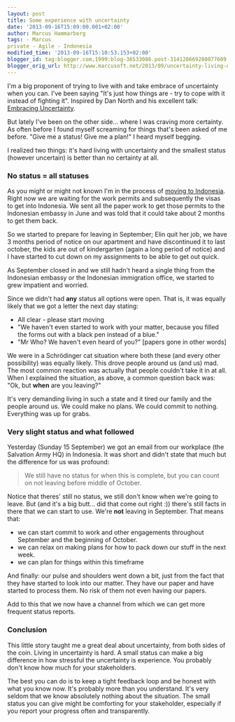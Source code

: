 ```yaml
---
layout: post
title: Some experience with uncertainty
date: '2013-09-16T15:09:00.001+02:00'
author: Marcus Hammarberg
tags: - Marcus
private - Agile - Indonesia
modified_time: '2013-09-16T15:10:53.153+02:00'
blogger_id: tag:blogger.com,1999:blog-36533086.post-314128669280077609
blogger_orig_url: http://www.marcusoft.net/2013/09/uncertainty-living-on-other-side-of-it.html
---
```



<div dir="ltr" style="text-align: left;" trbidi="on">

I'm a big proponent of trying to live with and take embrace of
uncertainty when you can. I've been saying "It's just how things are -
try to cope with it instead of fighting it". Inspired by Dan North and
his excellent talk:
<a href="https://vimeo.com/43603453" target="_blank">Embracing
Uncertainty</a>.

But lately I've been on the other side... where I was craving more
certainty. As often before I found myself screaming for things that's
been asked of me before. "Give me a status! Give me a plan!" I heard
myself begging.

I realized two things: it's hard living with uncertainty and the
smallest status (however uncertain) is better than no certainty at
all.



### No status = all statuses


As you might or might not known I'm in the process of
<a href="http://www.marcusoft.net/2013/06/moving-to-indonesia.html"
target="_blank">moving to Indonesia</a>. Right now we are waiting for
the work permits and subsequently the visas to get into Indonesia. We
sent all the paper work to get those permits to the Indonesian embassy
in June and was told that it could take about 2 months to get them
back.

So we started to prepare for leaving in September; Elin quit her job, we
have 3 months period of notice on our apartment and have discontinued it
to last october, the kids are out of kindergarten (again a long period
of notice) and I have started to cut down on my assignments to be able
to get out quick.

As September closed in and we still hadn't heard a single thing from the
Indonesian embassy or the Indonesian immigration office, we started to
grew impatient and worried.

Since we didn't had **any** status all options were open. That is, it
was equally likely that we got a letter the next day stating:


-   All clear - please start moving
-   "We haven't even started to work with your matter, because you
    filled the forms out with a black pen instead of a blue." 
-   "Mr Who? We haven't even heard of you?" \[papers gone in other
    words\]

<div>

We were in a Schrödinger cat situation where both these (and every other
possibility) was equally likely. This drove people around us (and us)
mad. The most common reaction was actually that people couldn't take it
in at all. When I explained the situation, as above, a common question
back was: "Ok, but **when** are you leaving?" 

</div>

<div>



</div>

<div>

It's very demanding living in such a state and it tired our family and
the people around us. We could make no plans. We could commit to
nothing. Everything was up for grabs.

</div>

### Very slight status and what followed

<div>

Yesterday (Sunday 15 September) we got an email from our workplace (the
Salvation Army HQ) in Indonesia. It was short and didn't state that much
but the difference for us was profound:

</div>

> We still have no status for when this is complete, but you can count
> on not leaving before middle of October. 

Notice that theres' still no status, we still don't know when we're
going to leave. But (and it's a big butt... did that come out right :))
there's still facts in there that we can start to use. We're
**not** leaving in September. That means that:


-   we can start commit to work and other engagements throughout
    September and the beginning of October. 
-   we can relax on making plans for how to pack down our stuff in the
    next week. 
-   we can plan for things within this timeframe

<div>

And finally: our pulse and shoulders went down a bit, just from the fact
that they have started to look into our matter. They have our paper and
have started to process them. No risk of them not even having our
papers. 

</div>

<div>



</div>

<div>

Add to this that we now have a channel from which we can get more
frequent status reports. 

</div>

### Conclusion

<div>

This little story taught me a great deal about uncertainty, from both
sides of the coin. Living in uncertainty is hard. A small status can
make a big difference in how stressful the uncertainty is experience.
You probably don't know how much for your stakeholders. 

</div>

<div>



</div>

<div>

The best you can do is to keep a tight feedback loop and be honest with
what you know now. It's probably more than you understand. It's very
seldom that we know absolutely nothing about the situation. The small
status you can give might be comforting for your stakeholder, especially
if you report your progress often and transparently. 

</div>

<div>



</div>



</div>
